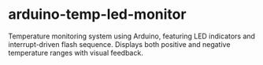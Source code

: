 # arduino-temp-led-monitor
Temperature monitoring system using Arduino, featuring LED indicators and interrupt-driven flash sequence. Displays both positive and negative temperature ranges with visual feedback.
